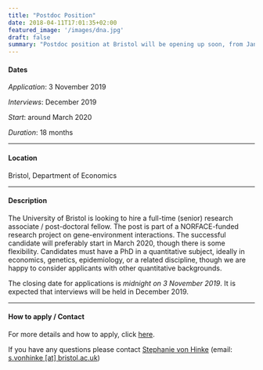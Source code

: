 ```yaml
---
title: "Postdoc Position"
date: 2018-04-11T17:01:35+02:00
featured_image: '/images/dna.jpg'
draft: false
summary: "Postdoc position at Bristol will be opening up soon, from January 2020 for 18 months."
---
```


#### Dates
*Application*: 3 November 2019

*Interviews*: December 2019

*Start*: around March 2020

*Duration*: 18 months
_____

#### Location
Bristol, Department of Economics
_____

#### Description

The University of Bristol is looking to hire a full-time (senior) research associate / post-doctoral fellow.
The post is part of a NORFACE-funded research project on gene-environment interactions.
The successful candidate will preferably start in March 2020, though there is some flexibility.
Candidates must have a PhD in a quantitative subject, ideally in economics, genetics, epidemiology, or a related discipline, though we are happy to consider applicants with other quantitative backgrounds.

The closing date for applications is *midnight on 3 November 2019*.
It is expected that interviews will be held in December 2019.

<!-- The Bristol School of Economics is seeking to appoint a Post-Doctoral Research Fellow in Health Economics with a start date of March 2020.
This is a post-doctoral position associated with a NORFACE-funded research project on gene-environment (GxE) interactions.
It will involve working closely with Dr. Stephanie von Hinke to explore gene-environment (GxE) interactions in the generation of health and education inequalities across the life course.
The project will combine methods from genetics and social science, testing
(i) whether children born into advantaged environments are better able to reach their genetic conditioned education potential, and
(ii) whether privileged environments protect against genetic susceptibility to risky health behaviours, such as smoking and drinking.
The successful candidate will exploit natural experiments to deal with possible endogeneity of the environment in GxE, using data such as the UK Biobank, the Estonian Biobank, Understanding Society, and the Avon Longitudinal Study of Parents and Children (ALSPAC).

Candidates must have a PhD in a quantitative subject, ideally in economics, genetics, epidemiology, or a related discipline, though we are happy to consider applicants with other quantitative backgrounds.
Strong quantitative skills, and experience of using statistical software such as Stata, R, or SAS would be a major advantage.
The advert will be posted online in the next few weeks. -->
_____


#### How to apply / Contact
For more details and how to apply, click [here](http://www.bristol.ac.uk/jobs/find/details.html?nPostingId=54854&nPostingTargetId=167034&id=Q50FK026203F3VBQBV7V77V83&LG=UK&mask=uobext).

If you have any questions please contact [Stephanie von Hinke](https://stephanievonhinke.wordpress.com) (email: [s.vonhinke [at] bristol.ac.uk](mailto:s.vonhinke@bristol.ac.uk))
